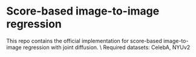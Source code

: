 # Score-based image-to-image regression

This repo contains the official implementation for score-based image-to-image regression with joint diffusion.  \\
Required datasets: CelebA, NYUv2
